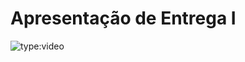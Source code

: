 # Apresentação de Entrega I

![type:video](https://drive.google.com/file/d/1OF8X91xykGekYA8f2y5i1VYCJQ4NEa9C/preview)

